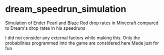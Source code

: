# dream_speedrun_simulation
Simulation of Ender Pearl and Blaze Rod drop rates in Minecraft compared to Dream's drop rates in his speedruns

I did not consider any external factors while making this. Only the probabilities programmed into the game are considered here
Made just for fun
